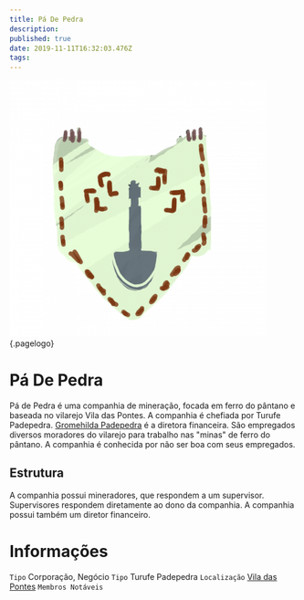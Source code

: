 ```yaml
---
title: Pá De Pedra
description: 
published: true
date: 2019-11-11T16:32:03.476Z
tags: 
---
```


<!-- SUBTITLE: Visão geral sobre Pá De Pedra -->
![009 C 050 Deb 8947 F 3 Da 38 F 101 Ce 4 B 76 C 6](/uploads/simbolos/009-c-050-deb-8947-f-3-da-38-f-101-ce-4-b-76-c-6.png "009 C 050 Deb 8947 F 3 Da 38 F 101 Ce 4 B 76 C 6"){.pagelogo}
# Pá De Pedra
Pá de Pedra é uma companhia de mineração, focada em ferro do pântano e baseada no vilarejo Vila das Pontes. A companhia é chefiada por Turufe Padepedra. [Gromehilda Padepedra]() é a diretora financeira. São empregados diversos moradores do vilarejo para trabalho nas "minas" de ferro do pântano. A companhia é conhecida por não ser boa com seus empregados.

## Estrutura
A companhia possui mineradores, que respondem a um supervisor. Supervisores respondem diretamente ao dono da companhia. A companhia possui também um diretor financeiro.

# Informações
`Tipo` Corporação, Negócio
`Tipo` Turufe Padepedra
`Localização` [Vila das Pontes]()
`Membros Notáveis`
